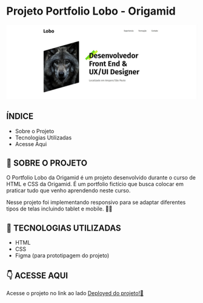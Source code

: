 # Projeto Portfolio Lobo - Origamid
![Portfolio Lobo](./previa-do-projeto.jpg)

## ÍNDICE
- Sobre o Projeto
- Tecnologias Utilizadas 
- Acesse Aqui 

## 📝 SOBRE O PROJETO
O Portfolio Lobo da Origamid é um projeto desenvolvido durante o curso de HTML e CSS da Origamid. É um portfolio fictício que busca colocar em praticar tudo que venho aprendendo neste curso.

Nesse projeto foi implementando responsivo para se adaptar diferentes tipos de telas incluindo tablet e mobile. 👨‍💻

## 📱 TECNOLOGIAS UTILIZADAS
- HTML
- CSS
- Figma (para prototipagem do projeto)

## 👇 ACESSE AQUI
Acesse o projeto no link ao lado <a href="https://portfolio-lobo-origamid.vercel.app/">Deployed do projeto!🐺</a>